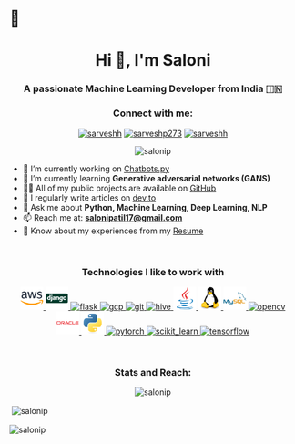 #  👋
<h1 align="center">Hi 👋, I'm Saloni</h1>
<h3 align="center">A passionate Machine Learning Developer from India 🇮🇳</h3>


<h3 align="center">Connect with me:</h3>
<p align="center">
  <a href="mailto:salonipatil17@gmail.com?subject=Just%20saw%20your%20work&body=Hi%20Saloni%2C%20I%20just%20saw%20your%20work%20and%20I%20would%20like%20to%20work%20with%20you." target="_blank"><img  src="https://cdn.jsdelivr.net/npm/simple-icons@3.0.1/icons/gmail.svg" alt="sarveshh" height="30" width="40" /></a>
  <a href="https://linkedin.com/in/saloni-p-92478446" target="_blank"><img  src="https://cdn.jsdelivr.net/npm/simple-icons@3.0.1/icons/linkedin.svg" alt="sarveshp273" height="30" width="40" /></a>
<a href="https://dev.to/salonip" target="_blank"><img  src="https://cdn.jsdelivr.net/npm/simple-icons@3.0.1/icons/dev-dot-to.svg" alt="sarveshh" height="30" width="40" /></a>
</p>



<p align="center"> <img src="https://komarev.com/ghpvc/?username=salonip&label=Profile%20views&color=0e75b6&style=flat" alt="salonip" width="130"/> </p>


- 🔭 I’m currently working on [Chatbots.py](https://github.com/salonip/ChatBots)
- 🌱 I’m currently learning **Generative adversarial networks (GANS)**
- 👨‍💻 All of my public projects are available on [GitHub](https://github.com/salonip)
- 📝 I regularly write articles on [dev.to](https://dev.to/salonip)
- 💬 Ask me about **Python, Machine Learning, Deep Learning, NLP**
- 📫 Reach me at: **salonipatil17@gmail.com**
- 📄 Know about my experiences from my [Resume](http://bit.ly/Saloni-resume)

<br/>


<h3 align="center">Technologies I like to work with </h3>
<p align="center"> 
  <a href="https://aws.amazon.com" target="_blank"> <img src="https://raw.githubusercontent.com/devicons/devicon/master/icons/amazonwebservices/amazonwebservices-original-wordmark.svg" alt="aws" width="40" height="40"/> </a> 
  <a href="https://www.djangoproject.com/" target="_blank"> <img src="https://raw.githubusercontent.com/devicons/devicon/master/icons/django/django-original.svg" alt="django" width="40" height="40"/> </a> 
  <a href="https://flask.palletsprojects.com/" target="_blank"> <img src="https://www.vectorlogo.zone/logos/pocoo_flask/pocoo_flask-icon.svg" alt="flask" width="40" height="40"/> </a> 
  <a href="https://cloud.google.com" target="_blank"> <img src="https://www.vectorlogo.zone/logos/google_cloud/google_cloud-icon.svg" alt="gcp" width="40" height="40"/> </a>   <a href="https://git-scm.com/" target="_blank"> <img src="https://www.vectorlogo.zone/logos/git-scm/git-scm-icon.svg" alt="git" width="40" height="40"/> </a> 
  <a href="https://hive.apache.org/" target="_blank"> <img src="https://www.vectorlogo.zone/logos/apache_hive/apache_hive-icon.svg" alt="hive" width="40" height="40"/> </a>    <a href="https://www.java.com" target="_blank"> <img src="https://raw.githubusercontent.com/devicons/devicon/master/icons/java/java-original.svg" alt="java" width="40" height="40"/> </a>
  <a href="https://www.linux.org/" target="_blank"> <img src="https://raw.githubusercontent.com/devicons/devicon/master/icons/linux/linux-original.svg" alt="linux" width="40" height="40"/> </a>
  <a href="https://www.mysql.com/" target="_blank"> <img src="https://raw.githubusercontent.com/devicons/devicon/master/icons/mysql/mysql-original-wordmark.svg" alt="mysql" width="40" height="40"/> </a>
  <a href="https://opencv.org/" target="_blank"> <img src="https://www.vectorlogo.zone/logos/opencv/opencv-icon.svg" alt="opencv" width="40" height="40"/> </a> 
  <a href="https://www.oracle.com/" target="_blank"> <img src="https://raw.githubusercontent.com/devicons/devicon/master/icons/oracle/oracle-original.svg" alt="oracle" width="40" height="40"/> </a>
  <a href="https://www.python.org" target="_blank"> <img src="https://raw.githubusercontent.com/devicons/devicon/master/icons/python/python-original.svg" alt="python" width="40" height="40"/> </a> 
  <a href="https://pytorch.org/" target="_blank"> <img src="https://www.vectorlogo.zone/logos/pytorch/pytorch-icon.svg" alt="pytorch" width="40" height="40"/> </a> 
  <a href="https://scikit-learn.org/" target="_blank"> <img src="https://upload.wikimedia.org/wikipedia/commons/0/05/Scikit_learn_logo_small.svg" alt="scikit_learn" width="40" height="40"/> </a>
  <a href="https://www.tensorflow.org" target="_blank"> <img src="https://www.vectorlogo.zone/logos/tensorflow/tensorflow-icon.svg" alt="tensorflow" width="40" height="40"/> </a> 
</p>
<br/>

<h3 align="center">Stats and Reach:</h3>

<p align="center"><img src="https://github-readme-stats.vercel.app/api/top-langs?username=salonip&show_icons=true&locale=en&layout=compact&langs_count=8&custom_title=Saloni%27s%20Most%20Used%20Languages" alt="salonip" /></p>

<p>&nbsp;<img align="center" src="https://github-readme-stats.vercel.app/api?username=salonip&show_icons=true&locale=en" alt="salonip" /></p>

<p><img align="center" src="https://github-readme-streak-stats.herokuapp.com/?user=salonip&" alt="salonip" /></p>
